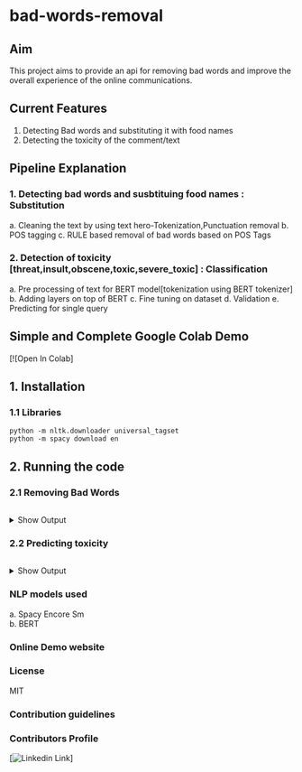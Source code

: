 # bad-words-removal<br>

## Aim
This project aims to provide an api for removing bad words and improve the overall experience of the online communications.


## Current Features
1. Detecting Bad words and substituting it with food names
2. Detecting the toxicity of the comment/text

## Pipeline Explanation
### **1**. Detecting bad words and susbtituing food names : Substitution

a. Cleaning the text by using text hero-Tokenization,Punctuation removal
b. POS tagging 
c. RULE based removal of bad words based on POS Tags


###  2. Detection of toxicity [threat,insult,obscene,toxic,severe_toxic] : Classification
a. Pre processing of text for BERT model[tokenization using BERT tokenizer]
b. Adding layers on top of BERT
c. Fine tuning on dataset
d. Validation 
e. Predicting for single query    
    

    

## Simple and Complete Google Colab Demo
[![Open In Colab]


## 1. Installation

### 1.1 Libraries
```
python -m nltk.downloader universal_tagset
python -m spacy download en 
```

## 2. Running the code

### 2.1 Removing Bad Words
```

```

<details>
<summary>Show Output</summary>

```
'Boolean Questions': ['Is sachin ramesh tendulkar the highest run scorer in '
                       'cricket?',
                       'Is sachin ramesh tendulkar the highest run scorer in '
                       'cricket?',
                       'Is sachin tendulkar the highest run scorer in '
                       'cricket?']

```
</details>

### 2.2 Predicting toxicity
```

```

<details>
<summary>Show Output</summary>

```


```
</details>



### NLP models used
a. Spacy Encore Sm\
b. BERT

### Online Demo website


### License
MIT


### Contribution guidelines


### Contributors Profile




[![Linkedin Link](linkedin.png)]
